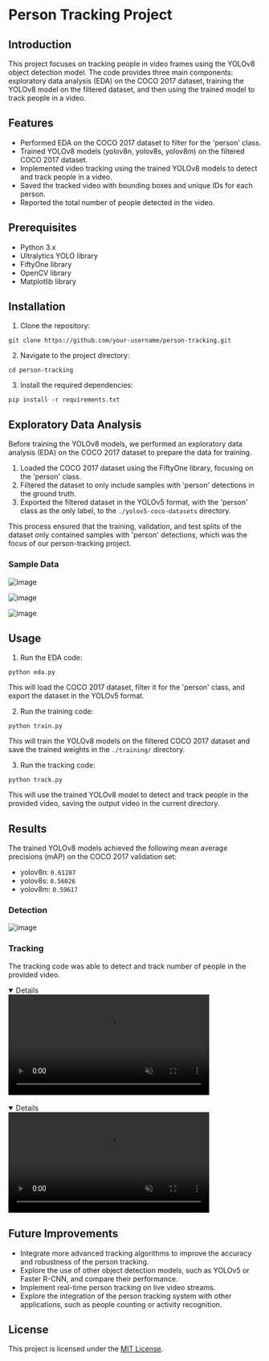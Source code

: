 # Person Tracking Project

## Introduction
This project focuses on tracking people in video frames using the YOLOv8 object detection model. The code provides three main components: exploratory data analysis (EDA) on the COCO 2017 dataset, training the YOLOv8 model on the filtered dataset, and then using the trained model to track people in a video.

## Features
- Performed EDA on the COCO 2017 dataset to filter for the 'person' class.
- Trained YOLOv8 models (yolov8n, yolov8s, yolov8m) on the filtered COCO 2017 dataset.
- Implemented video tracking using the trained YOLOv8 models to detect and track people in a video.
- Saved the tracked video with bounding boxes and unique IDs for each person.
- Reported the total number of people detected in the video.

## Prerequisites
- Python 3.x
- Ultralytics YOLO library
- FiftyOne library
- OpenCV library
- Matplotlib library

## Installation
1. Clone the repository:
```
git clone https://github.com/your-username/person-tracking.git
```
2. Navigate to the project directory:
```
cd person-tracking
```
3. Install the required dependencies:
```
pip install -r requirements.txt
```

## Exploratory Data Analysis
Before training the YOLOv8 models, we performed an exploratory data analysis (EDA) on the COCO 2017 dataset to prepare the data for training.

1. Loaded the COCO 2017 dataset using the FiftyOne library, focusing on the 'person' class.
2. Filtered the dataset to only include samples with 'person' detections in the ground truth.
3. Exported the filtered dataset in the YOLOv5 format, with the 'person' class as the only label, to the `./yolov5-coco-datasets` directory.

This process ensured that the training, validation, and test splits of the dataset only contained samples with 'person' detections, which was the focus of our person-tracking project.

### Sample Data

![image](https://github.com/insomnius/person-detection/assets/20650401/366d8415-0cf0-4e2c-bfbb-05c611e4ec5a)

![image](https://github.com/insomnius/person-detection/assets/20650401/fa1a7b04-3cb1-40c1-86eb-2d0c1e3fc27d)

![image](https://github.com/insomnius/person-detection/assets/20650401/d62f425f-ec3d-424d-ae32-09b1d254cddc)

## Usage
1. Run the EDA code:
```
python eda.py
```
This will load the COCO 2017 dataset, filter it for the 'person' class, and export the dataset in the YOLOv5 format.

2. Run the training code:
```
python train.py
```
This will train the YOLOv8 models on the filtered COCO 2017 dataset and save the trained weights in the `./training/` directory.

3. Run the tracking code:
```
python track.py
```
This will use the trained YOLOv8 model to detect and track people in the provided video, saving the output video in the current directory.

## Results

The trained YOLOv8 models achieved the following mean average precisions (mAP) on the COCO 2017 validation set:
- yolov8n: `0.61287`
- yolov8s: `0.56026`
- yolov8m: `0.59617`

### Detection

![image](https://github.com/insomnius/person-detection/assets/20650401/42914af4-b2c8-4de9-867d-fbf7b8b438d5)

### Tracking

The tracking code was able to detect and track number of people in the provided video.

<details open="" class="details-reset border rounded-2">
  <video src="https://github.com/insomnius/person-detection/assets/20650401/00f50d3a-13a8-4fdb-a4e1-f6cd5194224f" controls="controls" muted="muted" class="d-block rounded-bottom-2 border-top width-fit" style="max-height:640px; min-height: 200px">
  </video>
</details>

<br>

<details open="" class="details-reset border rounded-2">
  <video src="https://github.com/insomnius/person-detection/assets/20650401/7f7ad14d-3566-4503-949a-784cf1b7ef49" controls="controls" muted="muted" class="d-block rounded-bottom-2 border-top width-fit" style="max-height:640px; min-height: 200px">
  </video>
</details>

## Future Improvements
- Integrate more advanced tracking algorithms to improve the accuracy and robustness of the person tracking.
- Explore the use of other object detection models, such as YOLOv5 or Faster R-CNN, and compare their performance.
- Implement real-time person tracking on live video streams.
- Explore the integration of the person tracking system with other applications, such as people counting or activity recognition.

## License
This project is licensed under the [MIT License](LICENSE).